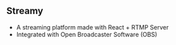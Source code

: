 ## Streamy

- A streaming platform made with React + RTMP Server
- Integrated with Open Broadcaster Software (OBS)